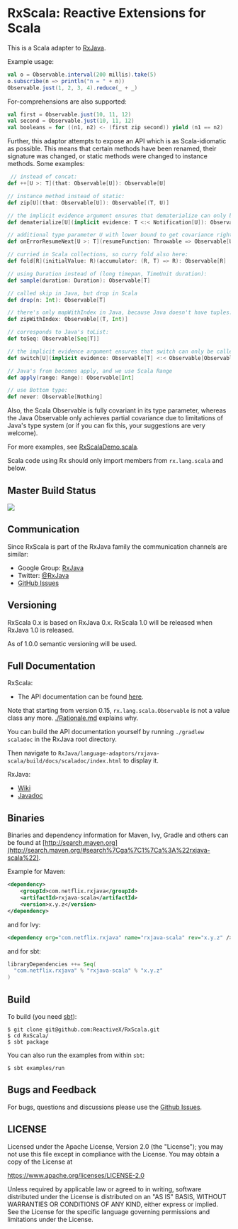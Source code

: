 # RxScala: Reactive Extensions for Scala

This is a Scala adapter to [RxJava](http://github.com/ReactiveX/RxJava).

Example usage:

```scala
val o = Observable.interval(200 millis).take(5)
o.subscribe(n => println("n = " + n))
Observable.just(1, 2, 3, 4).reduce(_ + _)
```

For-comprehensions are also supported:

```scala
val first = Observable.just(10, 11, 12)
val second = Observable.just(10, 11, 12)
val booleans = for ((n1, n2) <- (first zip second)) yield (n1 == n2)
```

Further, this adaptor attempts to expose an API which is as Scala-idiomatic as possible. This means that certain methods have been renamed, their signature was changed, or static methods were changed to instance methods. Some examples:

```scala
 // instead of concat:
def ++[U >: T](that: Observable[U]): Observable[U]

// instance method instead of static:
def zip[U](that: Observable[U]): Observable[(T, U)] 

// the implicit evidence argument ensures that dematerialize can only be called on Observables of Notifications:
def dematerialize[U](implicit evidence: T <:< Notification[U]): Observable[U] 

// additional type parameter U with lower bound to get covariance right:
def onErrorResumeNext[U >: T](resumeFunction: Throwable => Observable[U]): Observable[U] 

// curried in Scala collections, so curry fold also here:
def fold[R](initialValue: R)(accumulator: (R, T) => R): Observable[R] 

// using Duration instead of (long timepan, TimeUnit duration):
def sample(duration: Duration): Observable[T] 

// called skip in Java, but drop in Scala
def drop(n: Int): Observable[T] 

// there's only mapWithIndex in Java, because Java doesn't have tuples:
def zipWithIndex: Observable[(T, Int)] 

// corresponds to Java's toList:
def toSeq: Observable[Seq[T]] 

// the implicit evidence argument ensures that switch can only be called on Observables of Observables:
def switch[U](implicit evidence: Observable[T] <:< Observable[Observable[U]]): Observable[U]

// Java's from becomes apply, and we use Scala Range
def apply(range: Range): Observable[Int]

// use Bottom type:
def never: Observable[Nothing] 
```

Also, the Scala Observable is fully covariant in its type parameter, whereas the Java Observable only achieves partial covariance due to limitations of Java's type system (or if you can fix this, your suggestions are very welcome).

For more examples, see [RxScalaDemo.scala](https://github.com/ReactiveX/RxScala/blob/0.x/src/examples/scala/rx/lang/scala/examples/RxScalaDemo.scala).

Scala code using Rx should only import members from `rx.lang.scala` and below.


## Master Build Status

<a href='https://travis-ci.org/ReactiveX/RxScala/builds'><img src='https://travis-ci.org/ReactiveX/RxScala.svg?branch=0.x'></a>

## Communication

Since RxScala is part of the RxJava family the communication channels are similar:

- Google Group: [RxJava](http://groups.google.com/d/forum/rxjava)
- Twitter: [@RxJava](http://twitter.com/RxJava)
- [GitHub Issues](https://github.com/ReactiveX/RxScala/issues)

## Versioning

RxScala 0.x is based on RxJava 0.x. RxScala 1.0 will be released when RxJava 1.0 is released.

As of 1.0.0 semantic versioning will be used.

## Full Documentation

RxScala: 

- The API documentation can be found [here](http://rxscala.github.io/scaladoc/index.html#rx.lang.scala.Observable). 

Note that starting from version 0.15, `rx.lang.scala.Observable` is not a value class any more.  [./Rationale.md](https://github.com/Netflix/RxJava/blob/master/language-adaptors/rxjava-scala/Rationale.md) explains why.

You can build the API documentation yourself by running `./gradlew scaladoc` in the RxJava root directory.

Then navigate to `RxJava/language-adaptors/rxjava-scala/build/docs/scaladoc/index.html` to display it.

RxJava:

- [Wiki](https://github.com/ReactiveX/RxJava/wiki)
- [Javadoc](http://reactivex.io/RxJava/javadoc/)



## Binaries

Binaries and dependency information for Maven, Ivy, Gradle and others can be found at [http://search.maven.org](http://search.maven.org/#search%7Cga%7C1%7Ca%3A%22rxjava-scala%22).

Example for Maven:

```xml
<dependency>
    <groupId>com.netflix.rxjava</groupId>
    <artifactId>rxjava-scala</artifactId>
    <version>x.y.z</version>
</dependency>
```

and for Ivy:

```xml
<dependency org="com.netflix.rxjava" name="rxjava-scala" rev="x.y.z" />
```

and for sbt:

```scala
libraryDependencies ++= Seq(
  "com.netflix.rxjava" % "rxjava-scala" % "x.y.z"
)
```

## Build

To build (you need [sbt](http://scala-sbt.org)):

```
$ git clone git@github.com:ReactiveX/RxScala.git
$ cd RxScala/
$ sbt package
```

You can also run the examples from within `sbt`:

```
$ sbt examples/run
```

## Bugs and Feedback

For bugs, questions and discussions please use the [Github Issues](https://github.com/ReactiveX/RxScala/issues).


## LICENSE

Licensed under the Apache License, Version 2.0 (the "License");
you may not use this file except in compliance with the License.
You may obtain a copy of the License at

<https://www.apache.org/licenses/LICENSE-2.0>

Unless required by applicable law or agreed to in writing, software
distributed under the License is distributed on an "AS IS" BASIS,
WITHOUT WARRANTIES OR CONDITIONS OF ANY KIND, either express or implied.
See the License for the specific language governing permissions and
limitations under the License.


